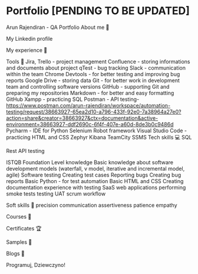 # Portfolio [PENDING TO BE UPDATED]
Arun Rajendiran - QA Portfolio
About me 👋

My Linkedin profile

My experience 🏢


Tools 🔧
Jira, Trello - project management
Confluence - storing informations and documents about project
qTest - bug tracking
Slack - communication within the team
Chrome Devtools - for better testing and improving bug reports
Google Drive - storing data
Git - for better work in development team and controlling software versions
GitHub - supporting Git and preparing my repositories
Markdown - for better and easy formatting GitHub
Xampp - practicing SQL
Postman - API testing-https://www.postman.com/arun-rajendiran/workspace/automation-testing/request/38663927-65ea2d10-a796-433f-92e0-7a38964a27e0?action=share&creator=38663927&ctx=documentation&active-environment=38663927-ddf2690c-6f4f-407e-a60d-8de3b0c9486d
Pycharm - IDE for Python
Selenium
Robot framework
Visual Studio Code - practicing HTML and CSS
Zephyr
Kibana
TeamCity
SSMS
Tech skills 💻
SQL
			
Rest API testing

ISTQB Foundation Level knowledge
Basic knowledge about software development models (waterfall, v model, iterative and incremental model, agile)
Software testing
Creating test cases
Reporting bugs
Creating bug reports
Basic Python - for test automation
Basic HTML and CSS
Creating documentation
experience with testing SaaS web applications
performing smoke tests
testing UAT
scrum workflow



Soft skills 📁
precision
communication
assertiveness
patience
empathy



Courses 📓

Certificates 🏆

Samples 🔬

Blogs 📰

Programuj, Dziewczyno!
